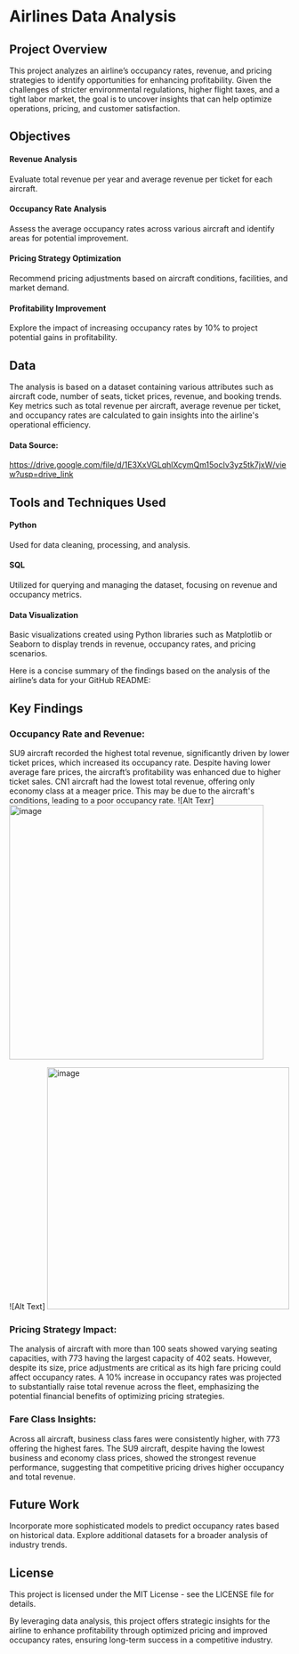 # Airlines Data Analysis

## Project Overview
This project analyzes an airline’s occupancy rates, revenue, and pricing strategies to identify opportunities for enhancing profitability. Given the challenges of stricter environmental regulations, higher flight taxes, and a tight labor market, the goal is to uncover insights that can help optimize operations, pricing, and customer satisfaction.

## Objectives
#### Revenue Analysis 
Evaluate total revenue per year and average revenue per ticket for each aircraft.
#### Occupancy Rate Analysis
Assess the average occupancy rates across various aircraft and identify areas for potential improvement.
#### Pricing Strategy Optimization 
Recommend pricing adjustments based on aircraft conditions, facilities, and market demand.
#### Profitability Improvement
Explore the impact of increasing occupancy rates by 10% to project potential gains in profitability.
## Data
The analysis is based on a dataset containing various attributes such as aircraft code, number of seats, ticket prices, revenue, and booking trends. Key metrics such as total revenue per aircraft, average revenue per ticket, and occupancy rates are calculated to gain insights into the airline's operational efficiency. 
#### Data Source:
https://drive.google.com/file/d/1E3XxVGLqhlXcymQm15ocIv3yz5tk7jxW/view?usp=drive_link

## Tools and Techniques Used
#### Python
Used for data cleaning, processing, and analysis.
#### SQL
Utilized for querying and managing the dataset, focusing on revenue and occupancy metrics.
#### Data Visualization
Basic visualizations created using Python libraries such as Matplotlib or Seaborn to display trends in revenue, occupancy rates, and pricing scenarios.

Here is a concise summary of the findings based on the analysis of the airline’s data for your GitHub README:

## Key Findings
### Occupancy Rate and Revenue:

SU9 aircraft recorded the highest total revenue, significantly driven by lower ticket prices, which increased its occupancy rate. Despite having lower average fare prices, the aircraft’s profitability was enhanced due to higher ticket sales.
CN1 aircraft had the lowest total revenue, offering only economy class at a meager price. This may be due to the aircraft's conditions, leading to a poor occupancy rate.
![Alt Texr] <img width="457" alt="image" src="https://github.com/user-attachments/assets/34b64b69-df3c-4451-92c4-20f9b10854bb">

![Alt Text] <img width="435" alt="image" src="https://github.com/user-attachments/assets/42ad5bf4-1a89-456e-8fcb-e79c62c73f17">


### Pricing Strategy Impact:

The analysis of aircraft with more than 100 seats showed varying seating capacities, with 773 having the largest capacity of 402 seats. However, despite its size, price adjustments are critical as its high fare pricing could affect occupancy rates.
A 10% increase in occupancy rates was projected to substantially raise total revenue across the fleet, emphasizing the potential financial benefits of optimizing pricing strategies.

### Fare Class Insights:

Across all aircraft, business class fares were consistently higher, with 773 offering the highest fares. The SU9 aircraft, despite having the lowest business and economy class prices, showed the strongest revenue performance, suggesting that competitive pricing drives higher occupancy and total revenue.
## Future Work
Incorporate more sophisticated models to predict occupancy rates based on historical data.
Explore additional datasets for a broader analysis of industry trends.
## License
This project is licensed under the MIT License - see the LICENSE file for details.

By leveraging data analysis, this project offers strategic insights for the airline to enhance profitability through optimized pricing and improved occupancy rates, ensuring long-term success in a competitive industry.
